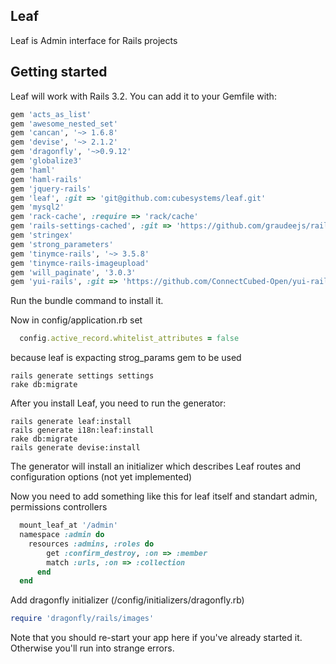 ## Leaf

Leaf is Admin interface for Rails projects

## Getting started

Leaf will work with Rails 3.2.
You can add it to your Gemfile with:
```ruby
gem 'acts_as_list'
gem 'awesome_nested_set'
gem 'cancan', '~> 1.6.8'
gem 'devise', '~> 2.1.2'
gem 'dragonfly', '~>0.9.12'
gem 'globalize3'
gem 'haml'
gem 'haml-rails'
gem 'jquery-rails'
gem 'leaf', :git => 'git@github.com:cubesystems/leaf.git'
gem 'mysql2'
gem 'rack-cache', :require => 'rack/cache'
gem 'rails-settings-cached', :git => 'https://github.com/graudeejs/rails-settings-cached'
gem 'stringex'
gem 'strong_parameters'
gem 'tinymce-rails', '~> 3.5.8'
gem 'tinymce-rails-imageupload'
gem 'will_paginate', '3.0.3'
gem 'yui-rails', :git => 'https://github.com/ConnectCubed-Open/yui-rails'
```

Run the bundle command to install it.

Now in config/application.rb set
```ruby
  config.active_record.whitelist_attributes = false
```
because leaf is expacting strog_params gem to be used


```console
rails generate settings settings
rake db:migrate
```


After you install Leaf, you need to run the generator:
```console
rails generate leaf:install
rails generate i18n:leaf:install
rake db:migrate
rails generate devise:install
```

The generator will install an initializer which describes Leaf routes and configuration options (not yet implemented)

Now you need to add something like this for leaf itself and standart admin,
permissions controllers
```ruby
  mount_leaf_at '/admin'
  namespace :admin do
    resources :admins, :roles do
        get :confirm_destroy, :on => :member
        match :urls, :on => :collection
      end
  end
```

Add dragonfly initializer (/config/initializers/dragonfly.rb)
```ruby
require 'dragonfly/rails/images'
```

Note that you should re-start your app here if you've already started it. Otherwise you'll run into strange errors.
